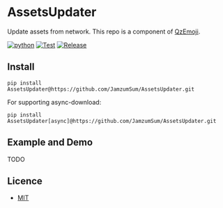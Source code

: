 # AssetsUpdater

Update assets from network. This repo is a component of [QzEmoji][qzemoji].

[![python](https://img.shields.io/badge/python-%E2%89%A53.7%2C%3C4.0-blue)][homepage]
[![Test](https://github.com/JamzumSum/AssetsUpdater/actions/workflows/test.yml/badge.svg)](https://github.com/JamzumSum/AssetsUpdater/actions/workflows/test.yml)
[![Release](https://img.shields.io/github/v/release/JamzumSum/AssetsUpdater?include_prereleases&logo=github)](https://github.com/JamzumSum/AssetsUpdater/releases)


## Install

~~~ shell
pip install AssetsUpdater@https://github.com/JamzumSum/AssetsUpdater.git
~~~

For supporting async-download:

~~~ shell
pip install AssetsUpdater[async]@https://github.com/JamzumSum/AssetsUpdater.git
~~~

## Example and Demo

TODO


## Licence

- [MIT](https://github.com/JamzumSum/AssetsUpdater/blob/master/LICENSE)


[qzemoji]: https://github.com/JamzumSum/QzEmoji "Transfer Qzone Emoji to text."
[homepage]: https://github.com/JamzumSum/AssetsUpdater "Update assets from network."
